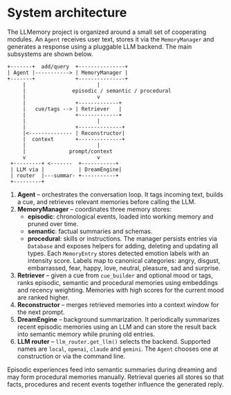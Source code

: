 # System architecture

The LLMemory project is organized around a small set of cooperating modules. An
``Agent`` receives user text, stores it via the ``MemoryManager`` and generates a
response using a pluggable LLM backend. The main subsystems are shown below.

```
+-------+  add/query  +---------------+
| Agent |-----------> | MemoryManager |
+-------+             +---------------+
     |                       |
     |               episodic / semantic / procedural
     |                       v
     |                +-------------+
     |   cue/tags --> | Retriever   |
     |                +-------------+
     |                       |
     |                +--------------+
     |<-------------- | Reconstructor|
     |  context       +--------------+
     |                       |
     |              prompt/context
     v                       v
 +---------+ <-------  +-----------+
 | LLM via |           | DreamEngine|
 | router  |---summar- +-----------+
 +---------+
```

1. **Agent** – orchestrates the conversation loop. It tags incoming text,
   builds a cue, and retrieves relevant memories before calling the LLM.
2. **MemoryManager** – coordinates three memory stores:
   - **episodic**: chronological events, loaded into working memory and
     pruned over time.
   - **semantic**: factual summaries and schemas.
   - **procedural**: skills or instructions.
   The manager persists entries via ``Database`` and exposes helpers for
   adding, deleting and updating all types.
   Each ``MemoryEntry`` stores detected emotion labels with an intensity score. Labels map to canonical categories: angry, disgust, embarrassed, fear, happy, love, neutral, pleasure, sad and surprise.
3. **Retriever** – given a cue from ``cue_builder`` and optional mood or tags,
   ranks episodic, semantic and procedural memories using embeddings and
   recency weighting. Memories with high scores for the current mood are ranked higher.
4. **Reconstructor** – merges retrieved memories into a context window for the
   next prompt.
5. **DreamEngine** – background summarization. It periodically summarizes
   recent episodic memories using an LLM and can store the result back into
   semantic memory while pruning old entries.
6. **LLM router** – ``llm_router.get_llm()`` selects the backend. Supported
   names are ``local``, ``openai``, ``claude`` and ``gemini``. The ``Agent``
   chooses one at construction or via the command line.

Episodic experiences feed into semantic summaries during dreaming and may form
procedural memories manually. Retrieval queries all stores so that facts,
procedures and recent events together influence the generated reply.
